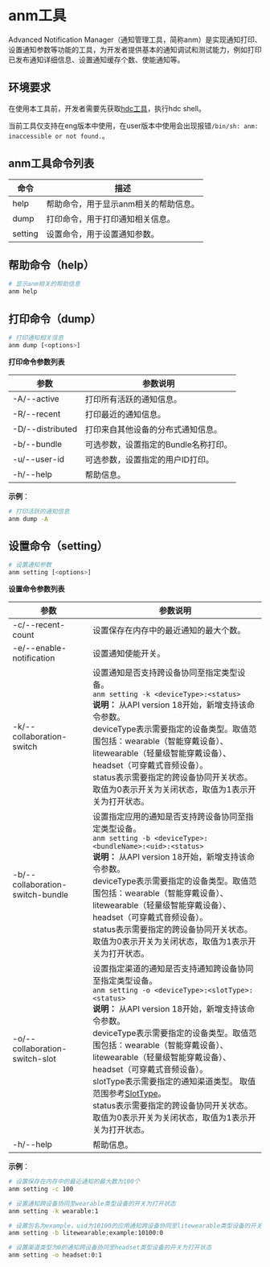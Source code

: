 # anm工具
<!--Kit: Notification Kit-->
<!--Subsystem: Notification-->
<!--Owner: @michael_woo888-->
<!--Designer: @dongqingran; @wulong158-->
<!--Tester: @wanghong1997-->
<!--Adviser: @huipeizi-->

Advanced Notification Manager（通知管理工具，简称anm）是实现通知打印、设置通知参数等功能的工具，为开发者提供基本的通知调试和测试能力，例如打印已发布通知详细信息、设置通知缓存个数、使能通知等。

## 环境要求

在使用本工具前，开发者需要先获取<!--Del-->[<!--DelEnd-->hdc工具<!--Del-->](../../device-dev/subsystems/subsys-toolchain-hdc-guide.md)<!--DelEnd-->，执行hdc shell。

当前工具仅支持在eng版本中使用，在user版本中使用会出现报错`/bin/sh: anm: inaccessible or not found.`。

## anm工具命令列表

| 命令 | 描述 |
| ---- | --- |
| help | 帮助命令，用于显示anm相关的帮助信息。 |
| dump | 打印命令，用于打印通知相关信息。 |
| setting | 设置命令，用于设置通知参数。 |

## 帮助命令（help）

  ```bash
  # 显示anm相关的帮助信息
  anm help
  ```

## 打印命令（dump）

  ```bash
  # 打印通知相关信息
  anm dump [<options>]
  ```

  **打印命令参数列表**

  | 参数             | 参数说明                           |
  | ---------------- | ---------------------------------- |
  | -A/--active      | 打印所有活跃的通知信息。             |
  | -R/--recent      | 打印最近的通知信息。                 |
  | -D/--distributed | 打印来自其他设备的分布式通知信息。   |
  | -b/--bundle      | 可选参数，设置指定的Bundle名称打印。 |
  | -u/--user-id     | 可选参数，设置指定的用户ID打印。     |
  | -h/--help        | 帮助信息。                           |

  **示例**：

  ```bash
  # 打印活跃的通知信息
  anm dump -A
  ```
  
## 设置命令（setting）

  ```bash
  # 设置通知参数
  anm setting [<options>]
  ```

  **设置命令参数列表**

  | 参数                     | 参数说明                             |
  | ------------------------ | ------------------------------------ |
  | -c/--recent-count        | 设置保存在内存中的最近通知的最大个数。 |
  | -e/--enable-notification | 设置通知使能开关。                     |
  | -k/--collaboration-switch        | 设置通知是否支持跨设备协同至指定类型设备。<br/>```anm setting -k <deviceType>:<status>```<br/>**说明：** 从API version 18开始，新增支持该命令参数。<br/>deviceType表示需要指定的设备类型。取值范围包括：wearable（智能穿戴设备）、litewearable（轻量级智能穿戴设备）、headset（可穿戴式音频设备）。<br/>status表示需要指定的跨设备协同开关状态。取值为0表示开关为关闭状态，取值为1表示开关为打开状态。
  | -b/--collaboration-switch-bundle | 设置指定应用的通知是否支持跨设备协同至指定类型设备。<br/>```anm setting -b <deviceType>:<bundleName>:<uid>:<status>```<br/>**说明：** 从API version 18开始，新增支持该命令参数。<br/>deviceType表示需要指定的设备类型。取值范围包括：wearable（智能穿戴设备）、litewearable（轻量级智能穿戴设备）、headset（可穿戴式音频设备）。<br/>status表示需要指定的跨设备协同开关状态。取值为0表示开关为关闭状态，取值为1表示开关为打开状态。|
  | -o/--collaboration-switch-slot   | 设置指定渠道的通知是否支持通知跨设备协同至指定类型设备。<br/>```anm setting -o <deviceType>:<slotType>:<status>```<br/>**说明：** 从API version 18开始，新增支持该命令参数。<br/>deviceType表示需要指定的设备类型。取值范围包括：wearable（智能穿戴设备）、litewearable（轻量级智能穿戴设备）、headset（可穿戴式音频设备）。<br/>slotType表示需要指定的通知渠道类型。 取值范围参考[SlotType](../reference/apis-notification-kit/js-apis-notificationManager.md#slottype)。<br/>status表示需要指定的跨设备协同开关状态。取值为0表示开关为关闭状态，取值为1表示开关为打开状态。|
  | -h/--help                | 帮助信息。                             |

  **示例**：

  ```bash
  # 设置保存在内存中的最近通知的最大数为100个
  anm setting -c 100

  # 设置通知跨设备协同至wearable类型设备的开关为打开状态
  anm setting -k wearable:1

  # 设置包名为example，uid为10100的应用通知跨设备协同至litewearable类型设备的开关为关闭状态
  anm setting -b litewearable:example:10100:0

  # 设置渠道类型为0的通知跨设备协同至headset类型设备的开关为打开状态
  anm setting -o headset:0:1
  ```
